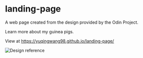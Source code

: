# landing-page
A web page created from the design provided by the Odin Project.

Learn more about my guinea pigs.

View at https://yuqingwang98.github.io/landing-page/

![Design reference](style-guides/01.png)
